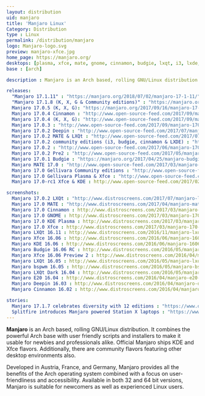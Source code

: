 ```yaml
---
layout: distribution
uid: manjaro
title: 'Manjaro Linux'
Category: Distribution
type : Linux
permalink: /distribution/manjaro
logo: Manjaro-logo.svg
preview: manjaro-xfce.jpg
home_page: https://manjaro.org/
desktops: [plasma, xfce, mate, gnome, cinnamon, budgie, lxqt, i3, lxde, awesome, bspwm, deepin]
base : [arch]

description : Manjaro is an Arch based, rolling GNU/Linux distribution. It combines the powerful Arch base with user friendly scripts and installers to make it usable for newbies and professionals alike. Stories and updates on Manjaro GNU/Linux.

releases:
  "Manjaro 17.1.11" : "https://manjaro.org/2018/07/02/manjaro-17-1-11/"
  "Manjaro 17.1.8 (K, X, G & Community editions)" : "https://manjaro.org/2018/04/17/manjaro-17-1-8/"
  Manjaro 17.0.5 (K, X, G): "https://manjaro.org/2017/09/16/manjaro-17-0-5-released/"
  Manjaro 17.0.4 Cinnamon : "http://www.open-source-feed.com/2017/09/manjaro-cinnamon-1704-released.html"
  Manjaro 17.0.4 (K, X, G): "http://www.open-source-feed.com/2017/09/manjaro-1704-fixes-issue-with-graphical.html"
  Manjaro 17.0.3 : "http://www.open-source-feed.com/2017/09/manjaro-1703-gellivara-released-gnome.html"
  Manjaro 17.0.2 Deepin : "http://www.open-source-feed.com/2017/07/manjaro-deepin-1702-released-with.html"
  Manjaro 17.0.2 MATE & LXQt : "http://www.open-source-feed.com/2017/07/manjaro-1702-mate-lxqt-community.html"
  Manjaro 17.0.2 community editions (i3, budgie, cinnamon & LXDE) : "http://www.open-source-feed.com/2017/07/manjaro-1702-community-editions.html"
  Manjaro 17.0.2 : "http://www.open-source-feed.com/2017/06/manjaro-1702-released-with-updated.html"
  Manjaro 17.0.2 Pre2 : "http://www.open-source-feed.com/2017/05/manjaro-170-gellivara-gets-another.html"
  Manjaro 17.0.1 Budgie : "https://manjaro.org/2017/04/25/manjaro-budgie-17-0-1-released/"
  Manjaro MATE 17.0 : "http://www.open-source-feed.com/2017/03/manjaro-mate-170-released-with-mate.html"
  Manjaro 17.0 Gellivara Community editions : "http://www.open-source-feed.com/2017/03/manjaro-170-fringilla-community.html"
  Manjaro 17.0 Gellivara Plasma & Xfce : "http://www.open-source-feed.com/2017/03/manjaro-170-fringilla-plasma-xfce.html"
  Manjaro 17.0-rc1 Xfce & KDE : http://www.open-source-feed.com/2017/02/manjaro-170-rc1-xfce-kde-flavors.html

screenshots:
  Manjaro 17.0.2 LXQt : "http://www.distroscreens.com/2017/07/manjaro-lxqt-1702-screenshots.html"
  Manjaro 17.0 MATE : "http://www.distroscreens.com/2017/04/manjaro-mate-170-screenshots.html"
  Manjaro 17.0 Cinnamon : http://www.distroscreens.com/2017/03/manjaro-170-gellivara-cinnamon.html
  Manjaro 17.0 GNOME : http://www.distroscreens.com/2017/03/manjaro-170-gellivara-gnome-screenshots.html
  Manjaro 17.0 KDE Plasma : http://www.distroscreens.com/2017/03/manjaro-170-gellivara-plasma-edition.html
  Manjaro 17.0 Xfce : http://www.distroscreens.com/2017/03/manjaro-170-fringilla-xfce-edition.html
  Manjaro LXQt 16.11 : http://www.distroscreens.com/2016/11/manjaro-lxqt-edition-1611-screenshots.html
  Manjaro Xfce 16.06 : http://www.distroscreens.com/2016/06/manjaro-1606-xfce-screenshots.html
  Manjaro KDE 16.06 : http://www.distroscreens.com/2016/06/manjaro-1606-kde-daniella-screenshots.html 
  Manjaro Budgie 16.06 RC : http://www.distroscreens.com/2016/05/manjaro-budgie-1606-rc-screenshots.html
  Manjaro Xfce 16.06 Preview 2 : http://www.distroscreens.com/2016/04/manjaro-xfce-1606-daniella-preview-2.html
  Manjaro LXQt 16.05 : http://www.distroscreens.com/2016/05/manjaro-lxqt-1605-ice-screenshots.html
  Manjaro bspwm 16.05 : http://www.distroscreens.com/2016/05/manjaro-bspwm-1605-screenshots.html
  Manjaro LXQt Dark 16.04 : http://www.distroscreens.com/2016/05/manjaro-lxqt-dark-1604-screenshots.html
  Manjaro E20 16.04 : http://www.distroscreens.com/2016/04/manjaro-e20-1604-screenshots.html
  Manjaro Deepin 16.03 : http://www.distroscreens.com/2016/04/manjaro-deepin-1603-screenshots.html
  Manjaro Cinnamon 16.02 : http://www.distroscreens.com/2016/04/manjaro-cinnamon-1602-screenshots.html

stories:
  Manjaro 17.1.7 celebrates diversity with 12 editions : "https://www.open-source-feed.com/2018/04/manjaro-1717-celebrates-diversity-with.html"
  Splitfire introduces Manjaro powered Station X laptops : "https://www.open-source-feed.com/2017/09/station-x-introduces-manjaro-powered.html"
---
```


**Manjaro** is an Arch based, rolling GNU/Linux distribution. It combines the powerful Arch base with user friendly scripts and installers to make it usable for newbies and professionals alike. Official Manjaro ships KDE and Xfce flavors. Additionally, there are community flavors featuring other desktop environments also.

Developed in Austria, France, and Germany, Manjaro provides all the benefits of the Arch operating system combined with a focus on user-friendliness and accessibility. Available in both 32 and 64 bit versions, Manjaro is suitable for newcomers as well as experienced Linux users.
